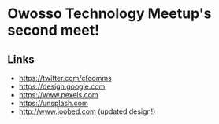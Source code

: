 # Owosso Technology Meetup's second meet!

## Links
- https://twitter.com/cfcomms
- https://design.google.com
- https://www.pexels.com
- https://unsplash.com
- http://www.joobed.com (updated design!)
